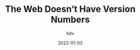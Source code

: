 ---
author: hdv
date: 2022-01-03
draft: true
tags:
  - meta
target_url: https://hiddedevries.nl/en/blog/2022-01-03-the-web-doesnt-have-version-numbers
title: The Web Doesn’t Have Version Numbers
---